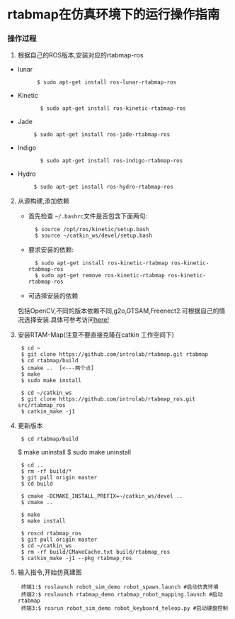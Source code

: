 # rtabmap在仿真环境下的运行操作指南
### 操作过程
1. 根据自己的ROS版本,安装对应的rtabmap-ros
 * lunar

		     $ sudo apt-get install ros-lunar-rtabmap-ros
 * 	Kinetic
				
               $ sudo apt-get install ros-kinetic-rtabmap-ros
	
 * 	Jade

			 $ sudo apt-get install ros-jade-rtabmap-ros
 * 	Indigo
				
               $ sudo apt-get install ros-indigo-rtabmap-ros
	
 * 	Hydro

			 $ sudo apt-get install ros-hydro-rtabmap-ros
                      
2. 从源构建,添加依赖
	
    * 首先检查 `~/.bashrc`文件是否包含下面两句:
    	
      	    $ source /opt/ros/kinetic/setup.bash
			$ source ~/catkin_ws/devel/setup.bash
    * 要求安装的依赖:

			$ sudo apt-get install ros-kinetic-rtabmap ros-kinetic-rtabmap-ros
			$ sudo apt-get remove ros-kinetic-rtabmap ros-kinetic-rtabmap-ros

    * 可选择安装的依赖

	包括OpenCV,不同的版本依赖不同,g2o,GTSAM,Freenect2.可根据自己的情况选择安装.具体可参考访问[here!](https://github.com/introlab/rtabmap_ros#rtabmap_ros)
3. 安装RTAM-Map(注意不要直接克隆在catkin 工作空间下)

		$ cd ~
		$ git clone https://github.com/introlab/rtabmap.git rtabmap
		$ cd rtabmap/build
		$ cmake ..  [<---两个点]
		$ make
		$ sudo make install
        
        $ cd ~/catkin_ws
		$ git clone https://github.com/introlab/rtabmap_ros.git src/rtabmap_ros
		$ catkin_make -j1
4. 更新版本

		$ cd rtabmap/build
  	  $ make uninstall
   	 $ sudo make uninstall
     
		$ cd ..
        $ rm -rf build/*
		$ git pull origin master
		$ cd build
        
		$ cmake -DCMAKE_INSTALL_PREFIX=~/catkin_ws/devel ..
		$ cmake ..
        
		$ make
		$ make install
        
		$ roscd rtabmap_ros
		$ git pull origin master
		$ cd ~/catkin_ws
		$ rm -rf build/CMakeCache.txt build/rtabmap_ros
		$ catkin_make -j1 --pkg rtabmap_ros  
        
5. 输入指令,开始仿真建图

		终端1:$ roslaunch robot_sim_demo robot_spawn.launch #启动仿真环境
		终端2:$ roslaunch rtabmap_demo rtabmap_robot_mapping.launch #启动rtabmap
		终端3:$ rosrun robot_sim_demo robot_keyboard_teleop.py #启动键盘控制
	